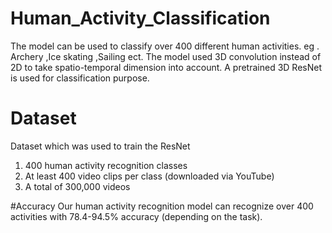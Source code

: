 # Human_Activity_Classification
The model can be used to classify over 400 different human activities. eg . Archery ,Ice skating ,Sailing ect. The model used 3D convolution instead of 2D to take spatio-temporal
dimension into account. A pretrained 3D ResNet is used for classification purpose.


# Dataset
Dataset which was used to train the ResNet
1. 400 human activity recognition classes
2. At least 400 video clips per class (downloaded via YouTube)
3. A total of 300,000 videos

#Accuracy
Our human activity recognition model can recognize over 400 activities with 78.4-94.5% accuracy (depending on the task).


